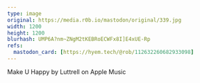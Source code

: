 ```yaml
---
type: image
original: https://media.r0b.io/mastodon/original/339.jpg
width: 1200
height: 1200
blurhash: UMP6A?nm~ZNgM2tKEBRoECWFx8I]E4xUE-Rp
refs:
  mastodon_card: [https://hyem.tech/@rob/112632260682933098]
---
```


Make U Happy by Luttrell on Apple Music

